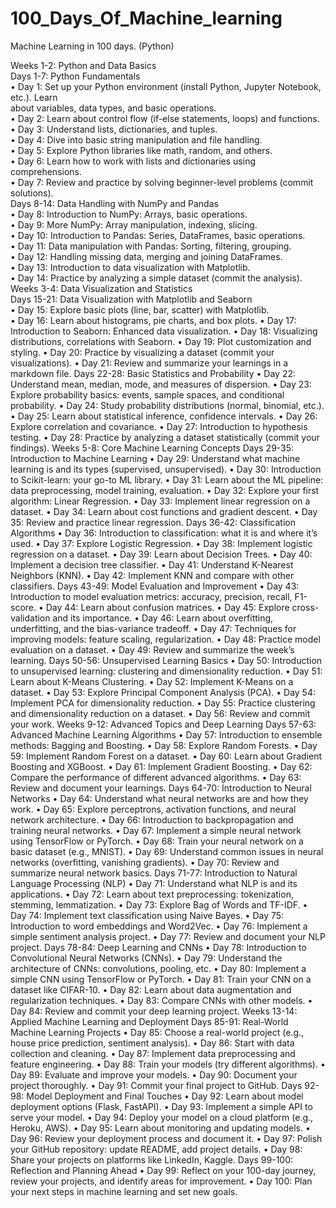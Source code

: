 # 100_Days_Of_Machine_learning
Machine Learning in 100 days. (Python)

Weeks 1-2: Python and Data Basics <br />
Days 1-7: Python Fundamentals <br />
• Day 1: Set up your Python environment (install Python, Jupyter Notebook, etc.). Learn <br />
about variables, data types, and basic operations.<br />
• Day 2: Learn about control flow (if-else statements, loops) and functions.<br />
• Day 3: Understand lists, dictionaries, and tuples.<br />
• Day 4: Dive into basic string manipulation and file handling.<br />
• Day 5: Explore Python libraries like math, random, and others.<br />
• Day 6: Learn how to work with lists and dictionaries using comprehensions.<br />
• Day 7: Review and practice by solving beginner-level problems (commit solutions).<br />
Days 8-14: Data Handling with NumPy and Pandas<br />
• Day 8: Introduction to NumPy: Arrays, basic operations.<br />
• Day 9: More NumPy: Array manipulation, indexing, slicing. <br />
• Day 10: Introduction to Pandas: Series, DataFrames, basic operations.<br />
• Day 11: Data manipulation with Pandas: Sorting, filtering, grouping.<br />
• Day 12: Handling missing data, merging and joining DataFrames.<br />
• Day 13: Introduction to data visualization with Matplotlib.<br />
• Day 14: Practice by analyzing a simple dataset (commit the analysis).<br />
Weeks 3-4: Data Visualization and Statistics<br />
Days 15-21: Data Visualization with Matplotlib and Seaborn<br />
• Day 15: Explore basic plots (line, bar, scatter) with Matplotlib.<br />
• Day 16: Learn about histograms, pie charts, and box plots.
• Day 17: Introduction to Seaborn: Enhanced data visualization.
• Day 18: Visualizing distributions, correlations with Seaborn.
• Day 19: Plot customization and styling.
• Day 20: Practice by visualizing a dataset (commit your visualizations).
• Day 21: Review and summarize your learnings in a markdown file.
Days 22-28: Basic Statistics and Probability
• Day 22: Understand mean, median, mode, and measures of dispersion.
• Day 23: Explore probability basics: events, sample spaces, and conditional probability.
• Day 24: Study probability distributions (normal, binomial, etc.).
• Day 25: Learn about statistical inference, confidence intervals.
• Day 26: Explore correlation and covariance.
• Day 27: Introduction to hypothesis testing.
• Day 28: Practice by analyzing a dataset statistically (commit your findings).
Weeks 5-8: Core Machine Learning Concepts
Days 29-35: Introduction to Machine Learning
• Day 29: Understand what machine learning is and its types (supervised, unsupervised).
• Day 30: Introduction to Scikit-learn: your go-to ML library.
• Day 31: Learn about the ML pipeline: data preprocessing, model training, evaluation.
• Day 32: Explore your first algorithm: Linear Regression.
• Day 33: Implement linear regression on a dataset.
• Day 34: Learn about cost functions and gradient descent.
• Day 35: Review and practice linear regression.
Days 36-42: Classification Algorithms
• Day 36: Introduction to classification: what it is and where it’s used.
• Day 37: Explore Logistic Regression.
• Day 38: Implement logistic regression on a dataset.
• Day 39: Learn about Decision Trees.
• Day 40: Implement a decision tree classifier.
• Day 41: Understand K-Nearest Neighbors (KNN).
• Day 42: Implement KNN and compare with other classifiers.
Days 43-49: Model Evaluation and Improvement
• Day 43: Introduction to model evaluation metrics: accuracy, precision, recall, F1-score.
• Day 44: Learn about confusion matrices.
• Day 45: Explore cross-validation and its importance.
• Day 46: Learn about overfitting, underfitting, and the bias-variance tradeoff.
• Day 47: Techniques for improving models: feature scaling, regularization.
• Day 48: Practice model evaluation on a dataset.
• Day 49: Review and summarize the week’s learning.
Days 50-56: Unsupervised Learning Basics
• Day 50: Introduction to unsupervised learning: clustering and dimensionality reduction.
• Day 51: Learn about K-Means Clustering.
• Day 52: Implement K-Means on a dataset.
• Day 53: Explore Principal Component Analysis (PCA).
• Day 54: Implement PCA for dimensionality reduction.
• Day 55: Practice clustering and dimensionality reduction on a dataset.
• Day 56: Review and commit your work.
Weeks 9-12: Advanced Topics and Deep Learning
Days 57-63: Advanced Machine Learning Algorithms
• Day 57: Introduction to ensemble methods: Bagging and Boosting.
• Day 58: Explore Random Forests.
• Day 59: Implement Random Forest on a dataset.
• Day 60: Learn about Gradient Boosting and XGBoost.
• Day 61: Implement Gradient Boosting.
• Day 62: Compare the performance of different advanced algorithms.
• Day 63: Review and document your learnings.
Days 64-70: Introduction to Neural Networks
• Day 64: Understand what neural networks are and how they work.
• Day 65: Explore perceptrons, activation functions, and neural network architecture.
• Day 66: Introduction to backpropagation and training neural networks.
• Day 67: Implement a simple neural network using TensorFlow or PyTorch.
• Day 68: Train your neural network on a basic dataset (e.g., MNIST).
• Day 69: Understand common issues in neural networks (overfitting, vanishing gradients).
• Day 70: Review and summarize neural network basics.
Days 71-77: Introduction to Natural Language Processing (NLP)
• Day 71: Understand what NLP is and its applications.
• Day 72: Learn about text preprocessing: tokenization, stemming, lemmatization.
• Day 73: Explore Bag of Words and TF-IDF.
• Day 74: Implement text classification using Naive Bayes.
• Day 75: Introduction to word embeddings and Word2Vec.
• Day 76: Implement a simple sentiment analysis project.
• Day 77: Review and document your NLP project.
Days 78-84: Deep Learning and CNNs
• Day 78: Introduction to Convolutional Neural Networks (CNNs).
• Day 79: Understand the architecture of CNNs: convolutions, pooling, etc.
• Day 80: Implement a simple CNN using TensorFlow or PyTorch.
• Day 81: Train your CNN on a dataset like CIFAR-10.
• Day 82: Learn about data augmentation and regularization techniques.
• Day 83: Compare CNNs with other models.
• Day 84: Review and commit your deep learning project.
Weeks 13-14: Applied Machine Learning and Deployment
Days 85-91: Real-World Machine Learning Projects
• Day 85: Choose a real-world project (e.g., house price prediction, sentiment analysis).
• Day 86: Start with data collection and cleaning.
• Day 87: Implement data preprocessing and feature engineering.
• Day 88: Train your models (try different algorithms).
• Day 89: Evaluate and improve your models.
• Day 90: Document your project thoroughly.
• Day 91: Commit your final project to GitHub.
Days 92-98: Model Deployment and Final Touches
• Day 92: Learn about model deployment options (Flask, FastAPI).
• Day 93: Implement a simple API to serve your model.
• Day 94: Deploy your model on a cloud platform (e.g., Heroku, AWS).
• Day 95: Learn about monitoring and updating models.
• Day 96: Review your deployment process and document it.
• Day 97: Polish your GitHub repository: update README, add project details.
• Day 98: Share your projects on platforms like LinkedIn, Kaggle.
Days 99-100: Reflection and Planning Ahead
• Day 99: Reflect on your 100-day journey, review your projects, and identify areas for
improvement.
• Day 100: Plan your next steps in machine learning and set new goals.
